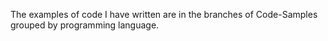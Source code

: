 The examples of code I have written are in the branches of Code-Samples grouped by programming language.
